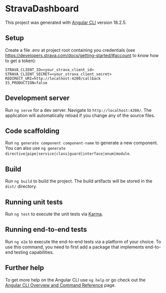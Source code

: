 # StravaDashboard

This project was generated with [Angular CLI](https://github.com/angular/angular-cli) version 18.2.5.

## Setup

Create a file .env at project root containing you credentials (see https://developers.strava.com/docs/getting-started/#account to know how to get a token):

```env
STRAVA_CLIENT_ID=<your_strava_client_id>
STRAVA_CLIENT_SECRET=<your_strava_client_secret>
REDIRECT_URI=http://localhost:4200/callback
IS_PRODUCTION=false
```

## Development server

Run `ng serve` for a dev server. Navigate to `http://localhost:4200/`. The application will automatically reload if you change any of the source files.

## Code scaffolding

Run `ng generate component component-name` to generate a new component. You can also use `ng generate directive|pipe|service|class|guard|interface|enum|module`.

## Build

Run `ng build` to build the project. The build artifacts will be stored in the `dist/` directory.

## Running unit tests

Run `ng test` to execute the unit tests via [Karma](https://karma-runner.github.io).

## Running end-to-end tests

Run `ng e2e` to execute the end-to-end tests via a platform of your choice. To use this command, you need to first add a package that implements end-to-end testing capabilities.

## Further help

To get more help on the Angular CLI use `ng help` or go check out the [Angular CLI Overview and Command Reference](https://angular.dev/tools/cli) page.
